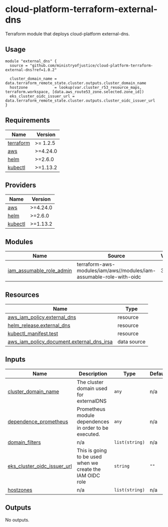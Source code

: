 # cloud-platform-terraform-external-dns

Terraform module that deploys cloud-platform external-dns.

## Usage

```hcl
module "external_dns" {
  source = "github.com/ministryofjustice/cloud-platform-terraform-external-dns?ref=1.0.2"

  cluster_domain_name = data.terraform_remote_state.cluster.outputs.cluster_domain_name
  hostzone            = lookup(var.cluster_r53_resource_maps, terraform.workspace, [data.aws_route53_zone.selected.zone_id])
  eks_cluster_oidc_issuer_url = data.terraform_remote_state.cluster.outputs.cluster_oidc_issuer_url
}
```


<!--- BEGIN_TF_DOCS --->
## Requirements

| Name | Version |
|------|---------|
| <a name="requirement_terraform"></a> [terraform](#requirement\_terraform) | >= 1.2.5 |
| <a name="requirement_aws"></a> [aws](#requirement\_aws) | >=4.24.0 |
| <a name="requirement_helm"></a> [helm](#requirement\_helm) | >=2.6.0 |
| <a name="requirement_kubectl"></a> [kubectl](#requirement\_kubectl) | >=1.13.2 |

## Providers

| Name | Version |
|------|---------|
| <a name="provider_aws"></a> [aws](#provider\_aws) | >=4.24.0 |
| <a name="provider_helm"></a> [helm](#provider\_helm) | >=2.6.0 |
| <a name="provider_kubectl"></a> [kubectl](#provider\_kubectl) | >=1.13.2 |

## Modules

| Name | Source | Version |
|------|--------|---------|
| <a name="module_iam_assumable_role_admin"></a> [iam\_assumable\_role\_admin](#module\_iam\_assumable\_role\_admin) | terraform-aws-modules/iam/aws//modules/iam-assumable-role-with-oidc | 3.13.0 |

## Resources

| Name | Type |
|------|------|
| [aws_iam_policy.external_dns](https://registry.terraform.io/providers/hashicorp/aws/latest/docs/resources/iam_policy) | resource |
| [helm_release.external_dns](https://registry.terraform.io/providers/hashicorp/helm/latest/docs/resources/release) | resource |
| [kubectl_manifest.test](https://registry.terraform.io/providers/gavinbunney/kubectl/latest/docs/resources/manifest) | resource |
| [aws_iam_policy_document.external_dns_irsa](https://registry.terraform.io/providers/hashicorp/aws/latest/docs/data-sources/iam_policy_document) | data source |

## Inputs

| Name | Description | Type | Default | Required |
|------|-------------|------|---------|:--------:|
| <a name="input_cluster_domain_name"></a> [cluster\_domain\_name](#input\_cluster\_domain\_name) | The cluster domain used for externalDNS | `any` | n/a | yes |
| <a name="input_dependence_prometheus"></a> [dependence\_prometheus](#input\_dependence\_prometheus) | Prometheus module dependences in order to be executed. | `any` | n/a | yes |
| <a name="input_domain_filters"></a> [domain\_filters](#input\_domain\_filters) | n/a | `list(string)` | n/a | yes |
| <a name="input_eks_cluster_oidc_issuer_url"></a> [eks\_cluster\_oidc\_issuer\_url](#input\_eks\_cluster\_oidc\_issuer\_url) | This is going to be used when we create the IAM OIDC role | `string` | `""` | no |
| <a name="input_hostzones"></a> [hostzones](#input\_hostzones) | n/a | `list(string)` | n/a | yes |

## Outputs

No outputs.

<!--- END_TF_DOCS --->

